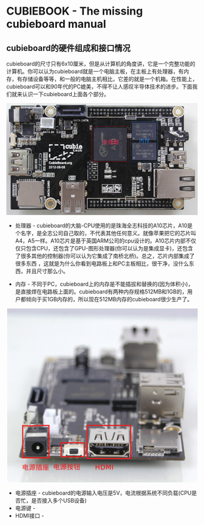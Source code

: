 CUBIEBOOK - The missing cubieboard manual
=========================================



## cubieboard的硬件组成和接口情况

cubieboard的尺寸只有6x10厘米，但是从计算机的角度讲，它是一个完整功能的计算机。你可以认为cubieboard就是一个电脑主板，在主板上有处理器，有内存，有存储设备等等，和一般的电脑主机相比，它差的就是一个机箱。在性能上，cubieboard可以和90年代的PC媲美，不得不让人感叹半导体技术的进步。下面我们就来认识一下cubieboard上面各个部分。

![CUBIEBOARD](top.png)

* 处理器 - cubieboard的大脑-CPU使用的是珠海全志科技的A10芯片，A10是个名字，是全志公司自己取的，不代表其他任何意义。就像苹果把它的芯片叫A4，A5一样。A10芯片是基于英国ARM公司的cpu设计的。A10芯片内部不仅仅只包含CPU，还包含了GPU-图形处理器(你可以认为是集成显卡)，还包含了很多其他的控制器(你可以认为它集成了南桥北桥)。总之，芯片内部集成了很多东西 ，这就是为什么你看到电路板上和PC主板相比，很干净，没什么东西，并且尺寸那么小。

* 内存 - 不同于PC，cubieboard上的内存是不能插拔和替换的(因为体积小)，是直接焊在电路板上面的。cubieboard有两种内存规格512MB和1GB的，用户都倾向于买1GB内存的，所以现在512MB内存的cubieboard很少生产了。

![CUBIEBOARD](hdmi.png)

* 电源插座 - cubieboard的电源输入电压是5V，电流根据系统不同负载(CPU是否忙，是否接入多个USB设备)
* 电源键 - 
* HDMI接口 - 